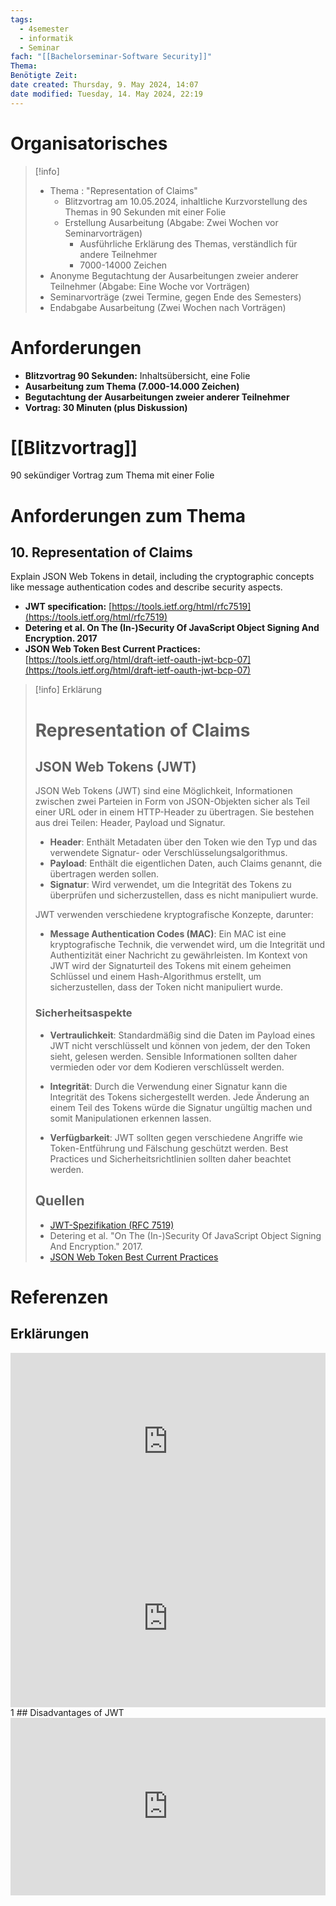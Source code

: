 ```yaml
---
tags:
  - 4semester
  - informatik
  - Seminar
fach: "[[Bachelorseminar-Software Security]]"
Thema: 
Benötigte Zeit: 
date created: Thursday, 9. May 2024, 14:07
date modified: Tuesday, 14. May 2024, 22:19
---
```


# Organisatorisches 

>[!info]
> - Thema : "Representation of Claims" 
> 	- Blitzvortrag am 10.05.2024, inhaltliche Kurzvorstellung des Themas in 90 Sekunden mit einer Folie
> 	- Erstellung Ausarbeitung (Abgabe: Zwei Wochen vor Seminarvorträgen) 
> 		- Ausführliche Erklärung des Themas, verständlich für andere Teilnehmer 
> 		- 7000-14000 Zeichen
> - Anonyme Begutachtung der Ausarbeitungen zweier anderer Teilnehmer (Abgabe: Eine Woche vor Vorträgen)
> - Seminarvorträge (zwei Termine, gegen Ende des Semesters)
> - Endabgabe Ausarbeitung (Zwei Wochen nach Vorträgen)

# Anforderungen

- **Blitzvortrag 90 Sekunden:** Inhaltsübersicht, eine Folie
- **Ausarbeitung zum Thema (7.000-14.000 Zeichen)**
- **Begutachtung der Ausarbeitungen zweier anderer Teilnehmer**
- **Vortrag: 30 Minuten (plus Diskussion)**

# [[Blitzvortrag]]

90 sekündiger Vortrag zum Thema mit einer Folie

# Anforderungen zum Thema

## 10. Representation of Claims

Explain JSON Web Tokens in detail, including the cryptographic concepts like message authentication codes and describe security aspects.

- **JWT specification:** [https://tools.ietf.org/html/rfc7519](https://tools.ietf.org/html/rfc7519)
- **Detering et al. On The (In-)Security Of JavaScript Object Signing And Encryption. 2017**
- **JSON Web Token Best Current Practices:** [https://tools.ietf.org/html/draft-ietf-oauth-jwt-bcp-07](https://tools.ietf.org/html/draft-ietf-oauth-jwt-bcp-07)


>[!info] Erklärung
> # Representation of Claims
> 
> ## JSON Web Tokens (JWT)
> 
> JSON Web Tokens (JWT) sind eine Möglichkeit, Informationen zwischen zwei Parteien in Form von JSON-Objekten sicher als Teil einer URL oder in einem HTTP-Header zu übertragen. Sie bestehen aus drei Teilen: Header, Payload und Signatur.
> 
> - **Header**: Enthält Metadaten über den Token wie den Typ und das verwendete Signatur- oder Verschlüsselungsalgorithmus.
> - **Payload**: Enthält die eigentlichen Daten, auch Claims genannt, die übertragen werden sollen.
> - **Signatur**: Wird verwendet, um die Integrität des Tokens zu überprüfen und sicherzustellen, dass es nicht manipuliert wurde.
> 
> JWT verwenden verschiedene kryptografische Konzepte, darunter:
> 
> - **Message Authentication Codes (MAC)**: Ein MAC ist eine kryptografische Technik, die verwendet wird, um die Integrität und Authentizität einer Nachricht zu gewährleisten. Im Kontext von JWT wird der Signaturteil des Tokens mit einem geheimen Schlüssel und einem Hash-Algorithmus erstellt, um sicherzustellen, dass der Token nicht manipuliert wurde.
>   
> ### Sicherheitsaspekte
> 
> - **Vertraulichkeit**: Standardmäßig sind die Daten im Payload eines JWT nicht verschlüsselt und können von jedem, der den Token sieht, gelesen werden. Sensible Informationen sollten daher vermieden oder vor dem Kodieren verschlüsselt werden.
>   
> - **Integrität**: Durch die Verwendung einer Signatur kann die Integrität des Tokens sichergestellt werden. Jede Änderung an einem Teil des Tokens würde die Signatur ungültig machen und somit Manipulationen erkennen lassen.
> 
> - **Verfügbarkeit**: JWT sollten gegen verschiedene Angriffe wie Token-Entführung und Fälschung geschützt werden. Best Practices und Sicherheitsrichtlinien sollten daher beachtet werden.
> 
> ## Quellen
> 
> - [JWT-Spezifikation (RFC 7519)](https://tools.ietf.org/html/rfc7519)
> - Detering et al. "On The (In-)Security Of JavaScript Object Signing And Encryption." 2017.
> - [JSON Web Token Best Current Practices](https://tools.ietf.org/html/draft-ietf-oauth-jwt-bcp-07)

# Referenzen

## Erklärungen

<div style="position: relative; width: 100%; height: 0; padding-bottom: 56.25%;">
    <iframe src="https://www.youtube.com/embed/UBUNrFtufWo?si=0xbCzV4hgcwJtml1" title=" title="YouTube video player" style="position: absolute; top: 0; left: 0; width: 100%; height: 100%;" frameborder="0" allow="accelerometer; autoplay; clipboard-write; encrypted-media; gyroscope; picture-in-picture; web-share referrerpolicy="strict-origin-when-cross-origin" allowfullscreen></iframe>
</div>

<div style="position: relative; width: 100%; height: 0; padding-bottom: 56.25%;">
    <iframe src="https://www.youtube.com/embed/qVG4o6Nskzg?si=fSxgwKL7cyR2_aqR" title=" title="YouTube video player" style="position: absolute; top: 0; left: 0; width: 100%; height: 100%;" frameborder="0" allow="accelerometer; autoplay; clipboard-write; encrypted-media; gyroscope; picture-in-picture; web-share referrerpolicy="strict-origin-when-cross-origin" allowfullscreen></iframe>
</div>
1
## Disadvantages of JWT

<div style="position: relative; width: 100%; height: 0; padding-bottom: 56.25%;">
    <iframe src="https://www.youtube.com/embed/I7gQTBYmEEg?si=MTIdVwOogFGGUu-9" title=" title="YouTube video player" style="position: absolute; top: 0; left: 0; width: 100%; height: 100%;" frameborder="0" allow="accelerometer; autoplay; clipboard-write; encrypted-media; gyroscope; picture-in-picture; web-share referrerpolicy="strict-origin-when-cross-origin" allowfullscreen></iframe>
</div>
